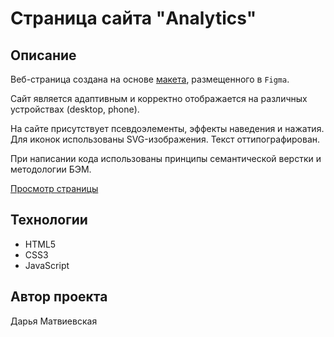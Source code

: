 # Страница сайта "Analytics"

## Описание
Веб-страница создана на основе [макета](https://www.figma.com/file/PxV85sdIzWj0CZ2kqg0hsT/Analytics), размещенного в ```Figma```.

Сайт является адаптивным и корректно отображается на различных устройствах (desktop, phone).

На сайте присутствует псевдоэлементы, эффекты наведения и нажатия.<br>
Для иконок использованы SVG-изображения. Текст оттипографирован.

При написании кода использованы принципы семантической верстки и методологии БЭМ.

[Просмотр страницы](https://analytics-site-alpha.vercel.app/)

## Технологии
* HTML5
* CSS3
* JavaScript

## Автор проекта
Дарья Матвиевская
